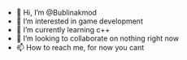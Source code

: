 - 👋 Hi, I’m @Bublinakmod
- 👀 I’m interested in game development
- 🌱 I’m currently learning c++
- 💞️ I’m looking to collaborate on nothing right now
- 📫 How to reach me, for now you cant

<!---
Bublinakmod/Bublinakmod is a ✨ special ✨ repository because its `README.md` (this file) appears on your GitHub profile.
You can click the Preview link to take a look at your changes.
--->
